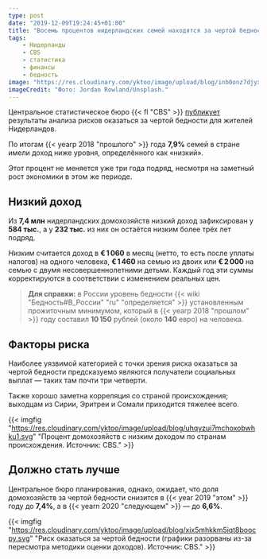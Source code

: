 ```yaml
---
type: post
date: "2019-12-09T19:24:45+01:00"
title: "Восемь процентов нидерландских семей находятся за чертой бедности"
tags:
    - Нидерланды
    - CBS
    - статистика
    - финансы
    - бедность
image: "https://res.cloudinary.com/yktoo/image/upload/blog/inb0onz7djyxqpymqcpl.jpg"
imageCredit: "Фото: Jordan Rowland/Unsplash."
---
```


Центральное статистическое бюро {{< fl "CBS" >}} [публикует](https://www.cbs.nl/nl-nl/nieuws/2019/50/armoederisico-in-2018-gelijk-gebleven) результаты анализа рисков оказаться за чертой бедности для жителей Нидерландов.

По итогам {{< yearp 2018 "прошлого" >}} года **7,9%** семей в стране имели доход ниже уровня, определённого как «низкий».

Этот процент не меняется уже три года подряд, несмотря на заметный рост экономики в этом же периоде.

<!--more-->

## Низкий доход

Из **7,4 млн** нидерландских домохозяйств низкий доход зафиксирован у **584 тыс.**, а у **232 тыс.** из них он остаётся низким более трёх лет подряд.

*Низким* считается доход в **€ 1 060** в месяц (нетто, то есть после уплаты налогов) на одного человека, **€ 1 460** на семью из двоих или **€ 2 000** на семью с двумя несовершеннолетними детьми. Каждый год эти суммы корректируются в соответствии с изменением реальных цен.

> **Для справки:** в России уровень бедности {{< wiki "Бедность#В_России" "ru" "определяется" >}} установленным прожиточным минимумом, который в {{< yearp 2018 "прошлом" >}} году составил **10 150** рублей (около **140** евро) на человека.

## Факторы риска

Наиболее уязвимой категорией с точки зрения риска оказаться за чертой бедности предсказуемо являются получатели социальных выплат — таких там почти три четверти.

Также хорошо заметна корреляция со страной происхождения; выходцам из Сирии, Эритреи и Сомали приходится тяжелее всего.

{{< imgfig "https://res.cloudinary.com/yktoo/image/upload/blog/uhqyzui7mchoxobwhku1.svg" "Процент домохозяйств с низким доходом по странам происхождения. Источник: CBS." >}}

## Должно стать лучше

Центральное бюро планирования, однако, ожидает, что доля домохозяйств за чертой бедности снизится в {{< year 2019 "этом" >}} году до **7,4%**, а в {{< yearn 2020 "следующем" >}} — до **6,6%**.

{{< imgfig "https://res.cloudinary.com/yktoo/image/upload/blog/xix5mhkkm5iqt8boocpy.svg" "Риск оказаться за чертой бедности (графики разорваны из-за пересмотра методики оценки доходов). Источник: CBS." >}}

